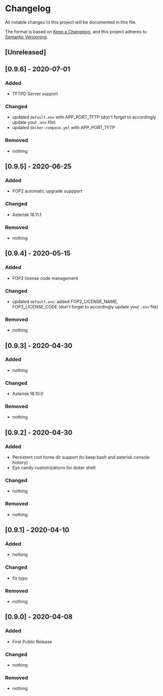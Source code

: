 # Changelog
All notable changes to this project will be documented in this file.

The format is based on [Keep a Changelog](https://keepachangelog.com/en/1.0.0/),
and this project adheres to [Semantic Versioning](https://semver.org/spec/v2.0.0.html).

## [Unreleased]


## [0.9.6] - 2020-07-01
### Added
- TFTPD Server support

### Changed
- updated `default.env` with APP_PORT_TFTP (don't forget to accordingly update your `.env` file)
- updated `docker-compose.yml` with APP_PORT_TFTP

### Removed
- nothing


## [0.9.5] - 2020-06-25
### Added
- FOP2 automatic upgrade suppport

### Changed
- Asterisk 16.11.1

### Removed
- nothing


## [0.9.4] - 2020-05-15
### Added
- FOP2 license code management

### Changed
- updated `default.env`: added FOP2_LICENSE_NAME, FOP2_LICENSE_CODE (don't forget to accordingly update your `.env` file)

### Removed
- nothing


## [0.9.3] - 2020-04-30
### Added
- nothing

### Changed
- Asterisk 16.10.0

### Removed
- nothing


## [0.9.2] - 2020-04-30
### Added
- Persistent root home dir support (to keep bash and asterisk console history)
- Eye candy customizations for doker shell

### Changed
- nothing

### Removed
- nothing


## [0.9.1] - 2020-04-10
### Added
- nothing

### Changed
- fix typo

### Removed
- nothing


## [0.9.0] - 2020-04-08
### Added
- First Public Release

### Changed
- nothing

### Removed
- nothing

